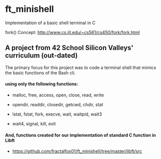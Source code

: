 # ft_minishell
Implementation of a basic shell terminal in C

fork() Concept: http://www.cs.iit.edu/~cs561/cs450/fork/fork.html

## A project from 42 School Silicon Valleys' curriculum (out-dated)

<p>The primary focus for this project was to code a terminal shell that mimics the basic functions of the Bash cli.</p>

#### using only the following functions:

* malloc, free, access, open, close, read, write

* opendir, readdir, closedir, getcwd, chdir, stat

* lstat, fstat, fork, execve, wait, waitpid, wait3

* wait4, signal, kill, exit

#### And, functions created for our implementation of standard C function in Libft

* https://github.com/fractalfox01/ft_minishell/tree/master/libft/src
